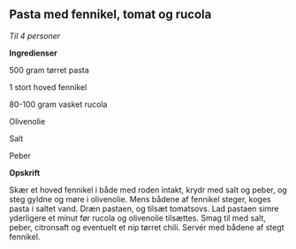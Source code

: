## Pasta med fennikel, tomat og rucola

*Til 4 personer*

**Ingredienser**

500 gram tørret pasta

1 stort hoved fennikel

80-100 gram vasket rucola

Olivenolie

Salt

Peber

**Opskrift**

Skær et hoved fennikel i både med roden intakt, krydr med salt og peber,
og steg gyldne og møre i olivenolie. Mens bådene af fennikel steger,
koges pasta i saltet vand. Dræn pastaen, og tilsæt tomatsovs. Lad
pastaen simre yderligere et minut før rucola og olivenolie tilsættes.
Smag til med salt, peber, citronsaft og eventuelt et nip tørret chili.
Servér med bådene af stegt fennikel.

